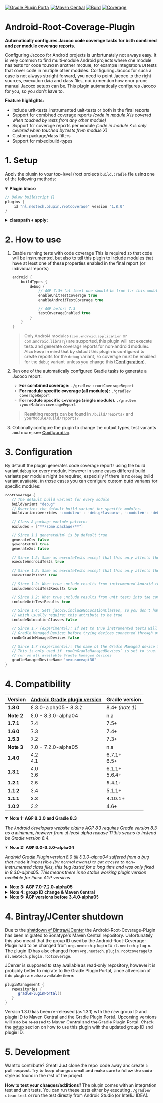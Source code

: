 [![Gradle Plugin Portal](https://img.shields.io/maven-metadata/v/https/plugins.gradle.org/m2/nl.neotech.plugin/android-root-coverage-plugin/maven-metadata.xml.svg?label=Gradle%20Plugin%20Portal)](https://plugins.gradle.org/plugin/nl.neotech.plugin.rootcoverage)
[![Maven Central](https://img.shields.io/maven-central/v/nl.neotech.plugin/android-root-coverage-plugin?label=Maven%20Central)](https://search.maven.org/artifact/nl.neotech.plugin/android-root-coverage-plugin)
[![Build](https://github.com/NeoTech-Software/Android-Root-Coverage-Plugin/actions/workflows/build.yml/badge.svg?branch=master)](https://github.com/NeoTech-Software/Android-Root-Coverage-Plugin/actions/workflows/build.yml)
[![Coverage](https://img.shields.io/codecov/c/gh/NeoTech-Software/Android-Root-Coverage-Plugin/branch/master?token=4I3MXF2WLX)](https://app.codecov.io/gh/NeoTech-Software/Android-Root-Coverage-Plugin/branch/master)

# Android-Root-Coverage-Plugin
**Automatically configures Jacoco code coverage tasks for both combined and per module coverage reports.**

Configuring Jacoco for Android projects is unfortunately not always easy. It is very common to find multi-module Android
projects where one module has tests for code found in another module, for example integration/UI tests that cover code
in multiple other modules. Configuring Jacoco for such a case is not always straight forward, you need to point Jacoco
to the right sources, execution data and class files, not to mention how error prone manual Jacoco setups can be. This
plugin automatically configures Jacoco for you, so you don't have to.

**Feature highlights:**
- Include unit-tests, instrumented unit-tests or both in the final reports
- Support for combined coverage reports *(code in module X is covered when touched by tests from any other module)*
- Support for coverage reports per module *(code in module X is only covered when touched by tests from module X)*
- Custom package/class filters
- Support for mixed build-types

# 1. Setup
Apply the plugin to your top-level (root project) `build.gradle` file using one of the
following methods:

<details open>
  <summary><strong>Plugin block:</strong></summary>

  ```groovy
  // Below buildscript {}
  plugins {
      id "nl.neotech.plugin.rootcoverage" version "1.8.0"
  }
  ```
</details>

<details>
  <summary><strong>classpath + apply:</strong></summary>

   ```groovy
   apply plugin: 'nl.neotech.plugin.rootcoverage'
   
   buildscript {
      dependencies {
         classpath 'nl.neotech.plugin:android-root-coverage-plugin:1.8.0'
      }
   }
   ```
</details>


# 2. How to use

1. Enable running tests with code coverage
   This is required so that code will be instrumented, but also to tell this plugin to include
   modules that have at least one of these properties enabled in the final report (or individual
   reports)

   ```groovy
   android {
       buildTypes {
           debug {
               // AGP 7.3+ (at least one should be true for this module to be included in the reporting)
               enableUnitTestCoverage true
               enableAndroidTestCoverage true
   
               // AGP before 7.3
               testCoverageEnabled true
           }
       }
   }
   ```

   > Only Android modules (`com.android.application` or `com.android.library`) are supported, this plugin will not execute
   tests and generate coverage reports for non-android modules. Also keep in mind that by default
   this plugin is configured to create reports for the `debug` variant, so coverage must be
   enabled for the `debug` variant, unless you change this ([Configuration](#3-configuration)).

2. Run one of the automatically configured Gradle tasks to generate a Jacoco report:
   - **For combined coverage:** `./gradlew :rootCoverageReport`
   - **For module specific coverage (all modules):** `./gradlew coverageReport`
   - **For module specific coverage (single module):** `./gradlew :yourModule:coverageReport`

   > Resulting reports can be found in `/build/reports/` and `yourModule/build/reports/`

3. Optionally configure the plugin to change the output types, test variants and more, see
   [Configuration](#3-configuration).


# 3. Configuration
By default the plugin generates code coverage reports using the build variant `debug` for every
module. However in some cases different build variants per module might be required, especially if
there is no `debug` build variant available. In those cases you can configure custom build variants
for specific modules:

```groovy
rootCoverage {
   // The default build variant for every module
   buildVariant "debug"
   // Overrides the default build variant for specific modules.
   buildVariantOverrides ":moduleA" : "debugFlavourA", ":moduleB": "debugFlavourA"

   // Class & package exclude patterns
   excludes = ["**/some.package/**"]

   // Since 1.1 generateHtml is by default true
   generateCsv false
   generateHtml true
   generateXml false

   // Since 1.2: Same as executeTests except that this only affects the instrumented Android tests
   executeAndroidTests true

   // Since 1.2: Same as executeTests except that this only affects the unit tests
   executeUnitTests true

   // Since 1.2: When true include results from instrumented Android tests into the coverage report
   includeAndroidTestResults true

   // Since 1.2: When true include results from unit tests into the coverage report
   includeUnitTestResults true
   
   // Since 1.4: Sets jacoco.includeNoLocationClasses, so you don't have to. Helpful when using Robolectric
   // which usually requires this attribute to be true
   includeNoLocationClasses false

   // Since 1.7 (experimental): If set to true instrumented tests will be attempt to run on
   // Gradle Managed Devices before trying devices connected through other means (ADB).
   runOnGradleManagedDevices false
   
   // Since 1.7 (experimental): The name of the Gradle Managed device to run instrumented tests on.
   // This is only used if `runOnGradleManagedDevices` is set to true. If not given tests will be
   // run on all available Gradle Managed Devices
   gradleManagedDeviceName "nexusoneapi30"
}
```


# 4. Compatibility
| Version    | [Android Gradle plugin version](https://developer.android.com/studio/releases/gradle-plugin#updating-gradle) | Gradle version    |
|------------|--------------------------------------------------------------------------------------------------------------|-------------------|
| **1.8.0**  | 8.3.0-alpha05 - 8.3.2                                                                                        | 8.4+ *(note 1)*   |
| **Note 2** | 8.0 - 8.3.0-alpha04                                                                                          | n.a.              |
| **1.7.1**  | 7.4                                                                                                          | 7.5+              |
| **1.6.0**  | 7.3                                                                                                          | 7.4+              |
| **1.5.3**  | 7.2                                                                                                          | 7.3+              |
| **Note 3** | 7.0 - 7.2.0-alpha05                                                                                          | n.a.              |
| **1.4.0**  | 4.2<br/>4.1                                                                                                  | 6.7.1+<br/>6.5+   |
| **1.3.1**  | 4.0<br/>3.6                                                                                                  | 6.1.1+<br/>5.6.4+ |
| **1.2.1**  | 3.5                                                                                                          | 5.4.1+            |
| **1.1.2**  | 3.4                                                                                                          | 5.1.1+            |
| **1.1.1**  | 3.3                                                                                                          | 4.10.1+           |
| **1.0.2**  | 3.2                                                                                                          | 4.6+              |

<details open>
  <summary><b>Note 1: AGP 8.3.0 and Gradle 8.3</b></summary>
  
  *The Android developers website claims AGP 8.3 requires Gradle version 8.3 as a minimum, however from at least alpha release 11 this seems to instead be Gradle version 8.4!*
</details>

<details open>
  <summary><b>Note 2: AGP 8.0-8.3.0-alpha04</b></summary>
  
  *Android Gradle Plugin version 8.0 till 8.3.0-alpha04 suffered from a [bug](https://issuetracker.google.com/u/0/issues/281266702) that made it impossible (by normal means) to get access to non-instrumented class files, this bug lasted for a long time and was only fixed in 8.3.0-alpha05. This means there is no stable working plugin version available for these AGP versions.*
</details>

<details>
  <summary><b>Note 3: AGP 7.0-7.2.0-alpha05</b></summary>
  
  *Android Gradle Plugin version 7 till 7.2.0-alpha05 suffered from a [bug](https://issuetracker.google.com/issues/195860510) that caused instrumented coverage in Android library modules to fail, this has only been [fixed](https://github.com/NeoTech-Software/Android-Root-Coverage-Plugin/issues/36#issuecomment-977241070) in Android Gradle Plugin 7.2.0-alpha06. This means there is no stable working plugin version available for these AGP versions.*
</details>

<details>
  <summary><b>Note 4: group ID change & Maven Central</b></summary>
  
  *Plugin versions below 1.3.1, such as 1.3.0, are only available on the Gradle Plugin Portal (`maven { url "https://plugins.gradle.org/m2/"}`) and not on Maven Central. These versions use the group ID `org.neotech.plugin` and plugin ID `org.neotech.plugin.rootcoverage`!*
</details>

<details>
  <summary><b>Note 5: AGP versions before 3.4.0-alpha05</b></summary>

  *Android Gradle Plugin versions before `3.4.0-alpha05` are affected by a bug that in certain conditions can cause Jacoco instrumentation to fail in combination with inline kotlin methods shared across modules. For more information see: [issue #109771903](https://issuetracker.google.com/issues/109771903) and [issue #110763361](https://issuetracker.google.com/issues/110763361). If your project is affected by this upgrade to an Android Gradle Plugin version of at least `3.4.0-alpha05`.*
</details>


# 4. Bintray/JCenter shutdown
Due to the [shutdown of Bintray/JCenter](https://jfrog.com/blog/into-the-sunset-bintray-jcenter-gocenter-and-chartcenter/)
the Android-Root-Coverage-Plugin has been migrated to Sonatype's Maven Central repository. Unfortunately this also
meant that the group ID used by the Android-Root-Coverage-Plugin had to be changed from `org.neotech.plugin` to
`nl.neotech.plugin`. The plugin ID has also changed from `org.neotech.plugin.rootcoverage` to `nl.neotech.plugin.rootcoverage`.

 JCenter is supposed to stay available as read-only repository, however it is probably better to migrate to
 the Gradle Plugin Portal, since all version of this plugin are also available there:
```groovy
pluginManagement {
   repositories {
      gradlePluginPortal()
   }
}
```
Version 1.3.0 has been re-released (as 1.3.1) with the new group ID and plugin ID to Maven Central and the
Gradle Plugin Portal. Upcoming versions will also be released to Maven Central and the Gradle Plugin Portal.
Check the [setup](#1-setup) section on how to use this plugin with the updated group ID and plugin ID.


# 5. Development
Want to contribute? Great! Just clone the repo, code away and create a pull-request. Try to keep changes small and make
sure to follow the code-style as found in the rest of the project.

**How to test your changes/additions?**
The plugin comes with an integration test and unit tests. You can run these tests either by executing
`./gradlew clean test` or run the test directly from Android Studio (or IntelliJ IDEA).
